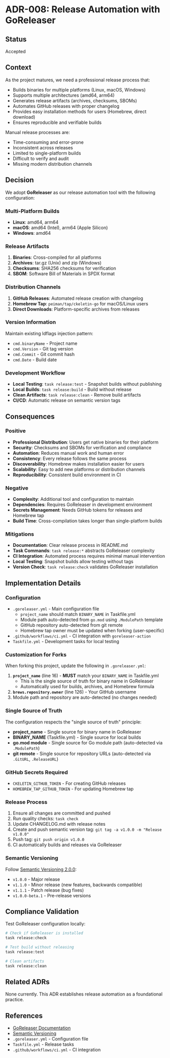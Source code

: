 # ADR-008: Release Automation with GoReleaser

## Status
Accepted

## Context

As the project matures, we need a professional release process that:
- Builds binaries for multiple platforms (Linux, macOS, Windows)
- Supports multiple architectures (amd64, arm64)
- Generates release artifacts (archives, checksums, SBOMs)
- Automates GitHub releases with proper changelog
- Provides easy installation methods for users (Homebrew, direct download)
- Ensures reproducible and verifiable builds

Manual release processes are:
- Time-consuming and error-prone
- Inconsistent across releases
- Limited to single-platform builds
- Difficult to verify and audit
- Missing modern distribution channels

## Decision

We adopt **GoReleaser** as our release automation tool with the following configuration:

### Multi-Platform Builds
- **Linux**: amd64, arm64
- **macOS**: amd64 (Intel), arm64 (Apple Silicon)
- **Windows**: amd64

### Release Artifacts
1. **Binaries**: Cross-compiled for all platforms
2. **Archives**: tar.gz (Unix) and zip (Windows)
3. **Checksums**: SHA256 checksums for verification
4. **SBOM**: Software Bill of Materials in SPDX format

### Distribution Channels
1. **GitHub Releases**: Automated release creation with changelog
2. **Homebrew Tap**: `peiman/tap/ckeletin-go` for macOS/Linux users
3. **Direct Downloads**: Platform-specific archives from releases

### Version Information
Maintain existing ldflags injection pattern:
- `cmd.binaryName` - Project name
- `cmd.Version` - Git tag version
- `cmd.Commit` - Git commit hash
- `cmd.Date` - Build date

### Development Workflow
- **Local Testing**: `task release:test` - Snapshot builds without publishing
- **Local Builds**: `task release:build` - Build without release
- **Clean Artifacts**: `task release:clean` - Remove build artifacts
- **CI/CD**: Automatic release on semantic version tags

## Consequences

### Positive

- **Professional Distribution**: Users get native binaries for their platform
- **Security**: Checksums and SBOMs for verification and compliance
- **Automation**: Reduces manual work and human error
- **Consistency**: Every release follows the same process
- **Discoverability**: Homebrew makes installation easier for users
- **Scalability**: Easy to add new platforms or distribution channels
- **Reproducibility**: Consistent build environment in CI

### Negative

- **Complexity**: Additional tool and configuration to maintain
- **Dependencies**: Requires GoReleaser in development environment
- **Secrets Management**: Needs GitHub tokens for releases and Homebrew tap
- **Build Time**: Cross-compilation takes longer than single-platform builds

### Mitigations

- **Documentation**: Clear release process in README.md
- **Task Commands**: `task release:*` abstracts GoReleaser complexity
- **CI Integration**: Automated process requires minimal manual intervention
- **Local Testing**: Snapshot builds allow testing without tags
- **Version Check**: `task release:check` validates GoReleaser installation

## Implementation Details

### Configuration
- `.goreleaser.yml` - Main configuration file
  - `project_name` should match `BINARY_NAME` in Taskfile.yml
  - Module path auto-detected from `go.mod` using `.ModulePath` template
  - GitHub repository auto-detected from git remote
  - Homebrew tap owner must be updated when forking (user-specific)
- `.github/workflows/ci.yml` - CI integration with `goreleaser-action`
- `Taskfile.yml` - Development tasks for local testing

### Customization for Forks
When forking this project, update the following in `.goreleaser.yml`:
1. **`project_name`** (line 16) - **MUST** match your `BINARY_NAME` in Taskfile.yml
   - This is the single source of truth for binary name in GoReleaser
   - Automatically used for builds, archives, and Homebrew formula
2. **`brews.repository.owner`** (line 126) - Your GitHub username
3. Module path and repository are auto-detected (no changes needed)

### Single Source of Truth
The configuration respects the "single source of truth" principle:
- **project_name** - Single source for binary name in GoReleaser
- **BINARY_NAME** (Taskfile.yml) - Single source for local builds
- **go.mod module** - Single source for Go module path (auto-detected via `.ModulePath`)
- **git remote** - Single source for repository URLs (auto-detected via `.GitURL`, `.ReleaseURL`)

### GitHub Secrets Required
- `CKELETIN_GITHUB_TOKEN` - For creating GitHub releases
- `HOMEBREW_TAP_GITHUB_TOKEN` - For updating Homebrew tap

### Release Process
1. Ensure all changes are committed and pushed
2. Run quality checks: `task check`
3. Update CHANGELOG.md with release notes
4. Create and push semantic version tag: `git tag -a v1.0.0 -m "Release v1.0.0"`
5. Push tag: `git push origin v1.0.0`
6. CI automatically builds and releases via GoReleaser

### Semantic Versioning
Follow [Semantic Versioning 2.0.0](https://semver.org/):
- `v1.0.0` - Major release
- `v1.1.0` - Minor release (new features, backwards compatible)
- `v1.1.1` - Patch release (bug fixes)
- `v1.0.0-beta.1` - Pre-release versions

## Compliance Validation

Test GoReleaser configuration locally:

```bash
# Check if GoReleaser is installed
task release:check

# Test build without releasing
task release:test

# Clean artifacts
task release:clean
```

## Related ADRs

None currently. This ADR establishes release automation as a foundational practice.

## References

- [GoReleaser Documentation](https://goreleaser.com/)
- [Semantic Versioning](https://semver.org/)
- `.goreleaser.yml` - Configuration file
- `Taskfile.yml` - Release tasks
- `.github/workflows/ci.yml` - CI integration
